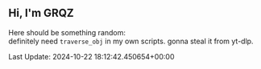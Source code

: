 ## Hi, I'm GRQZ
Here should be something random:  
definitely need `traverse_obj` in my own scripts. gonna steal it from yt-dlp.


Last Update: 2024-10-22 18:12:42.450654+00:00
